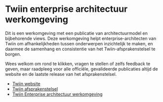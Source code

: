 # Twiin enterprise architectuur werkomgeving
Dit is een werkomgeving met een publicatie van architectuurmodel en bijbehorende views. Deze werkomgeving helpt enterprise-architecten van Twiin om afhankelijkheden tussen onderwerpen inzichtelijk te maken, en daarmee de samenhang en consistentie van het Twiin-afsprakenstelsel te borgen.

Wees welkom om rond te klikken, vragen te stellen of zelfs feedback te geven, maar raadpleeg voor alle officiële, gevalideerde publicaties altijd de website en de laatste release van het afsprakenstelsel.


- [Twiin website](https://www.twiin.nl/)
- [Twiin afsprakenstelsel](https://www.twiin.nl/afsprakenstelsel/twiin-afsprakenstelsel)
- [Twiin Enterprise architectuur werkomgeving](https://twiin-nl.github.io/ea-werkomgeving/?view=id-9886cbc4dd6046be9bccd9ed287cbc57)
